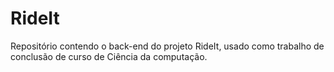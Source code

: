 # RideIt
Repositório contendo o back-end do projeto RideIt, usado como trabalho de conclusão de curso de Ciência da computação.
